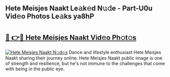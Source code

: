 ## Hete Meisjes Naakt Le𝚊k𝚎d N𝚞𝚍e - Part-U0u Vid𝚎o Photos Le𝚊ks ya8hP

# <h2><a href="http://fb1ks4k.evod.top/?m=Hete+Meisjes+Naakt">🔗 👉🔴 Hete Meisjes Naakt Vid𝚎o Ph𝚘t𝚘s</a></h2>

[![Hete Meisjes Naakt N𝚞d𝚎s](https://i.imgur.com/8V9OHl7.gif)](http://fb1ks4k.evod.top/?m=Hete+Meisjes+Naakt)
Dance and lifestyle enthusiast Hete Meisjes Naakt sharing their journey online. Hete Meisjes Naakt public image is one of strength and resilience, but he's not immune to the challenges that come with being in the public eye. 

